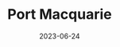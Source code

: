 ---
title: "Port Macquarie"
cc-type: city
borders:
  - Pacific Ocean
date: 2023-06-24
hashtag: port-macquarie
nearby:
  - Laurieton
subdivision-of:
  - New South Wales
tags:
  - City
  - New South Wales
  - Australia
---